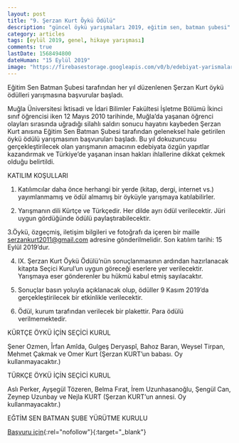 ```yaml
---
layout: post
title: "9. Şerzan Kurt Öykü Ödülü"
description: "güncel öykü yarışmaları 2019, eğitim sen, batman şubesi"
category: articles
tags: [eylül 2019, genel, hikaye yarışması]
comments: true
lastDate: 1568494800
dateHuman: "15 Eylül 2019"
image: "https://firebasestorage.googleapis.com/v0/b/edebiyat-yarismalari.appspot.com/o/serzan-kurt-oyku-yarismasi.png?alt=media&token=8aa11bbe-390d-42cd-98da-49334674160d"
---
```


Eğitim Sen Batman Şubesi tarafından her yıl düzenlenen Şerzan Kurt öykü ödülleri yarışmasına başvurular başladı.

Muğla Üniversitesi İktisadi ve İdari Bilimler Fakültesi İşletme Bölümü İkinci sınıf öğrencisi iken 12 Mayıs 2010 tarihinde, Muğla’da yaşanan öğrenci olayları sırasında uğradığı silahlı saldırı sonucu hayatını kaybeden Şerzan Kurt anısına Eğitim Sen Batman Şubesi tarafından geleneksel hale getirilen öykü ödülü yarışmasının başvuruları başladı. Bu yıl dokuzuncusu gerçekleştirilecek olan yarışmanın amacının edebiyata özgün yapıtlar kazandırmak ve Türkiye’de yaşanan insan hakları ihlallerine dikkat çekmek olduğu belirtildi.

KATILIM KOŞULLARI

1. Katılımcılar daha önce herhangi bir yerde (kitap, dergi, internet vs.) yayımlanmamış ve ödül almamış bir öyküyle yarışmaya katılabilirler.

2. Yarışmanın dili Kürtçe ve Türkçedir. Her dilde ayrı ödül verilecektir. Jüri uygun gördüğünde ödülü paylaştırabilecektir.

3.Öykü, özgeçmiş, iletişim bilgileri ve fotoğrafı da içeren bir maille serzankurt2011@gmail.com adresine gönderilmelidir. Son katılım tarihi: 15 Eylül 2019’dur.

4. IX. Şerzan Kurt Öykü Ödülü’nün sonuçlanmasının ardından hazırlanacak kitapta Seçici Kurul’un uygun göreceği eserlere yer verilecektir. Yarışmaya eser gönderenler bu hükmü kabul etmiş sayılacaktır.

5. Sonuçlar basın yoluyla açıklanacak olup,  ödüller 9 Kasım 2019’da gerçekleştirilecek bir etkinlikle verilecektir.

6. Ödül, kurum tarafından verilecek bir plakettir. Para ödülü verilmemektedir.

KÜRTÇE ÖYKÜ İÇİN SEÇİCİ KURUL

Şener Ozmen, Îrfan Amîda, Gulgeş Deryaspî, Bahoz Baran, Weysel Tirpan, Mehmet Çakmak ve Omer Kurt (Şerzan KURT’un babası. Oy kullanmayacaktır.)

TÜRKÇE ÖYKÜ İÇİN SEÇİCİ KURUL

Aslı Perker, Ayşegül Tözeren, Belma Fırat, İrem Uzunhasanoğlu, Şengül Can, Zeynep Uzunbay ve Nejla KURT (Şerzan KURT’un annesi. Oy kullanmayacaktır.)

EĞTİM SEN BATMAN ŞUBE YÜRÜTME KURULU

[Başvuru için](http://www.batmanolaygazetesi.com/haber-batman-haber-%C5%9Eerzan-Kurt-%C3%B6yk%C3%BC-%C3%B6d%C3%BCl%C3%BC-yar%C4%B1%C5%9Fma-ba%C5%9Fvurusu-ba%C5%9Flad%C4%B1-8990.html?utm_source=edebiyatyarismalari.com&utm_medium=affiliate&utm_campaign=cpc){:rel="nofollow"}{:target="_blank"}
